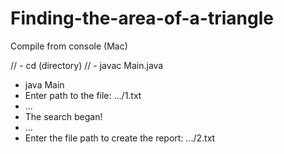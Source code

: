 # Finding-the-area-of-a-triangle

Compile from console (Mac)

// - cd (directory)
// - javac Main.java
- java Main
- Enter path to the file: .../1.txt
- ...
- The search began!
- ...
- Enter the file path to create the report: .../2.txt

